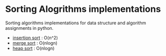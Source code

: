 # Sorting Alogrithms implementations
Sorting algorithms implementations for data structure and algorithm assignments in python.
- [insertion sort](https://github.com/tarun-bisht/Sorting-Algorithms/tree/master/Insertion%20Sort) : O(n^2)
- [merge sort](https://github.com/tarun-bisht/Sorting-Algorithms/tree/master/Merge%20Sort) : O(nlogn)
- [heap sort](https://github.com/tarun-bisht/Sorting-Algorithms/tree/master/Heap-Sort) : O(nlogn)

